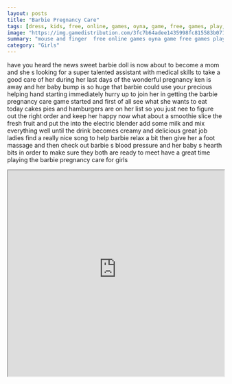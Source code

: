```yaml
---
layout: posts
title: "Barbie Pregnancy Care"
tags: [dress, kids, free, online, games, oyna, game, free, games, play, play, games]
image: "https://img.gamedistribution.com/3fc7b64adee1435998fc815583b071f5.jpg"
summary: "mouse and finger  free online games oyna game free games play play games"
category: "Girls"
---
```


have you heard the news sweet barbie doll is now about to become a mom and she s looking for a super talented assistant with medical skills to take a good care of her during her last days of the wonderful pregnancy ken is away and her baby bump is so huge that barbie could use your precious helping hand starting immediately hurry up to join her in getting the barbie pregnancy care game started and first of all see what she wants to eat today cakes pies and hamburgers are on her list so you just nee to figure out the right order and keep her happy now what about a smoothie slice the fresh fruit and put the into the electric blender add some milk and mix everything well until the drink becomes creamy and delicious great job ladies find a really nice song to help barbie relax a bit then give her a foot massage and then check out barbie s blood pressure and her baby s hearth bits in order to make sure they both are ready to meet have a great time playing the barbie pregnancy care for girls

<iframe width="100%" height="480px;" src="https://html5.gamedistribution.com/3fc7b64adee1435998fc815583b071f5/"></iframe>